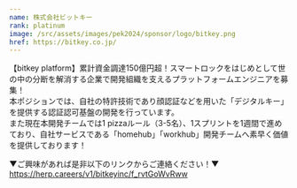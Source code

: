```yaml
---
name: 株式会社ビットキー
rank: platinum
image: /src/assets/images/pek2024/sponsor/logo/bitkey.png
href: https://bitkey.co.jp/
---
```

【bitkey platform】累計資金調達150億円超！スマートロックをはじめとして世の中の分断を解消する企業で開発組織を支えるプラットフォームエンジニアを募集！  
本ポジションでは、自社の特許技術であり顔認証などを用いた「デジタルキー」を提供する認証認可基盤の開発を行っています。  
また現在本開発チームでは1 pizzaルール（3-5名）、1スプリントを1週間で進めており、自社サービスである「homehub」「workhub」開発チームへ素早く価値を提供しております！  

▼ご興味があれば是非以下のリンクからご連絡ください！▼  
https://herp.careers/v1/bitkeyinc/f_rvtGoWvRww  
